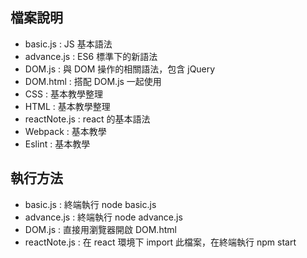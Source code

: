 檔案說明
------
* basic.js : JS 基本語法
* advance.js : ES6 標準下的新語法
* DOM.js : 與 DOM 操作的相關語法，包含 jQuery
* DOM.html : 搭配 DOM.js 一起使用
* CSS :  基本教學整理
* HTML :  基本教學整理
* reactNote.js : react 的基本語法
* Webpack :  基本教學
* Eslint :  基本教學


執行方法
------
* basic.js : 終端執行 node basic.js
* advance.js : 終端執行 node advance.js
* DOM.js : 直接用瀏覽器開啟 DOM.html
* reactNote.js : 在 react 環境下 import 此檔案，在終端執行 npm start
